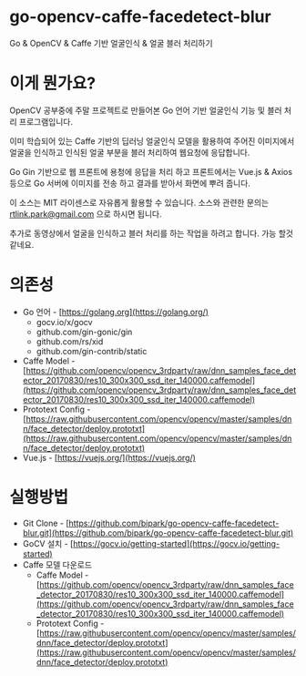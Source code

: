 # go-opencv-caffe-facedetect-blur
Go &amp; OpenCV &amp; Caffe 기반 얼굴인식 &amp; 얼굴 블러 처리하기

# 이게 뭔가요?
OpenCV 공부중에 주말 프로젝트로 만들어본 Go 언어 기반 얼굴인식 기능 및 블러 처리 프로그램입니다.

이미 학습되어 있는 Caffe 기반의 딥러닝 얼굴인식 모델을 활용하여 주어진 이미지에서 얼굴을 인식하고 인식된 얼굴 부분을 블러 처리하여 웹요청에 응답합니다.

Go Gin 기반으로 웹 프론트에 용청에 응답을 처리 하고 프론트에서는 Vue.js & Axios 등으로 Go 서버에 이미지를 전송 하고 결과를 받아서 화면에 뿌려 줍니다.

이 소스는 MIT 라이센스로 자유롭게 활용할 수 있습니다. 소스와 관련한 문의는 rtlink.park@gmail.com 으로 하시면 됩니다.

추가로 동영상에서 얼굴을 인식하고 블러 처리를 하는 작업을 하려고 합니다. 가능 할것 같네요.

# 의존성 
* Go 언어 - [https://golang.org](https://golang.org/)
	* gocv.io/x/gocv
	* github.com/gin-gonic/gin
	* github.com/rs/xid
	* github.com/gin-contrib/static
* Caffe Model - [https://github.com/opencv/opencv_3rdparty/raw/dnn_samples_face_detector_20170830/res10_300x300_ssd_iter_140000.caffemodel](https://github.com/opencv/opencv_3rdparty/raw/dnn_samples_face_detector_20170830/res10_300x300_ssd_iter_140000.caffemodel)
* Prototext Config - [https://raw.githubusercontent.com/opencv/opencv/master/samples/dnn/face_detector/deploy.prototxt](https://raw.githubusercontent.com/opencv/opencv/master/samples/dnn/face_detector/deploy.prototxt)
* Vue.js - [https://vuejs.org/](https://vuejs.org/)

# 실행방법

* Git Clone - [https://github.com/bipark/go-opencv-caffe-facedetect-blur.git](https://github.com/bipark/go-opencv-caffe-facedetect-blur.git)
* GoCV 설치 - [https://gocv.io/getting-started](https://gocv.io/getting-started)
* Caffe 모델 다운로드
	* Caffe Model - [https://github.com/opencv/opencv_3rdparty/raw/dnn_samples_face_detector_20170830/res10_300x300_ssd_iter_140000.caffemodel](https://github.com/opencv/opencv_3rdparty/raw/dnn_samples_face_detector_20170830/res10_300x300_ssd_iter_140000.caffemodel)
	* Prototext Config - [https://raw.githubusercontent.com/opencv/opencv/master/samples/dnn/face_detector/deploy.prototxt](https://raw.githubusercontent.com/opencv/opencv/master/samples/dnn/face_detector/deploy.prototxt)
